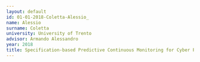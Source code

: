 ```yaml
---
layout: default 
id: 01-01-2018-Coletta-Alessio_
name: Alessio 
surname: Coletta
university: University of Trento
advisor: Armando Alessandro
year: 2018
title: Specification-based Predictive Continuous Monitoring for Cyber Physical Systems with Unobservables
---
```

